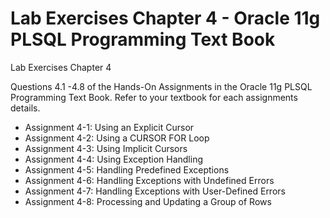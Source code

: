 # Lab Exercises Chapter 4 - Oracle 11g PLSQL Programming Text Book

Lab Exercises Chapter 4

Questions 4.1 -4.8 of the Hands-On Assignments in the Oracle 11g PLSQL Programming Text Book. Refer to your textbook for each assignments details.

- Assignment 4-1: Using an Explicit Cursor
- Assignment 4-2: Using a CURSOR FOR Loop
- Assignment 4-3: Using Implicit Cursors
- Assignment 4-4: Using Exception Handling
- Assignment 4-5: Handling Predefined Exceptions
- Assignment 4-6: Handling Exceptions with Undefined Errors
- Assignment 4-7: Handling Exceptions with User-Defined Errors
- Assignment 4-8: Processing and Updating a Group of Rows
